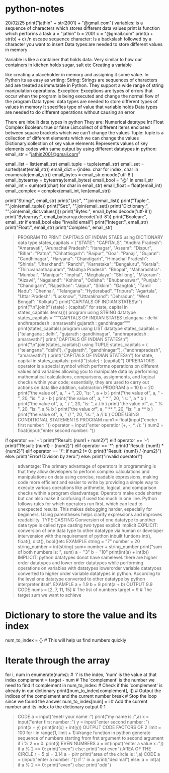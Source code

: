 # python-notes
20/02/25
print("jathin" + str(2001) + "@gmail.com")
variables: is a sequence of characters which stores different data values
print is function which performs a task
a = "jathin"
b = 2001
c = "@gmail.com"
print(a + str(b) + c)
/n escape sequence character:
Is a backslash followed by a character you want to insert
Data types:are needed to store different values in memory

Variable is like a container that holds data. Very similar to how our containers in kitchen holds sugar, salt etc Creating a variable

like creating a placeholder in memory and assigning it some value. In Python its as easy as writing:
String: Strings are sequences of characters and are treated as immutable in Python. They support a wide range of string manipulation operations.
Exception: Exceptions are types of errors that occur when the program is being executed and change the normal flow of the program
Data types: data types are needed to store different types of values in memory
It specifies type of value that variable holds
Data types are needed to do different operations without causing an error


There are inbuilt data types in python
They are:
Numerical datatype
Int
Float
Complex
Boolean: true or false 
List:collect of different items enclosed between square brackets which we can’t change the values
Tuple: tuple is a collection of different elements which we can change the values
Dictionary:collection of key value elements 
Represents values of key elements
codes with same output by using different datatypes in python:
email_str = "jathin2001@gmail.com"

email_list = list(email_str)
email_tuple = tuple(email_str)
email_set = sorted(set(email_str))
email_dict = {index: char for index, char in enumerate(email_str)}
email_bytes = email_str.encode('utf-8')
email_bytearray = bytearray(email_bytes)
email_bool = "@" in email_str
email_int = sum(ord(char) for char in email_str)
email_float = float(email_int)
email_complex = complex(email_int, len(email_str))

print("String:", email_str)
print("List:", "".join(email_list))
print("Tuple:", "".join(email_tuple))
print("Set:", "".join(email_set))
print("Dictionary:", "".join(email_dict.values()))
print("Bytes:", email_bytes.decode('utf-8'))
print("Bytearray:", email_bytearray.decode('utf-8'))
print("Boolean:", email_str if email_bool else "Invalid email")
print("Integer:", email_str)
print("Float:", email_str)
print("Complex:", email_str)
>PROGRAM TO PRINT CAPITALS OF INDIAN STAES using DICTIONARY data type
states_capitals = {"STATE": "CAPITALS", "Andhra Pradesh": "Amaravati", "Arunachal Pradesh": "Itanagar", "Assam": "Dispur",
    "Bihar": "Patna", "Chhattisgarh": "Raipur", "Goa": "Panaji", "Gujarat": "Gandhinagar",
    "Haryana": "Chandigarh", "Himachal Pradesh": "Shimla", "Jharkhand": "Ranchi",
    "Karnataka": "Bengaluru", "Kerala": "Thiruvananthapuram", "Madhya Pradesh": "Bhopal",
    "Maharashtra": "Mumbai", "Manipur": "Imphal", "Meghalaya": "Shillong",
    "Mizoram": "Aizawl", "Nagaland": "Kohima", "Odisha": "Bhubaneswar",
    "Punjab": "Chandigarh", "Rajasthan": "Jaipur", "Sikkim": "Gangtok",
    "Tamil Nadu": "Chennai", "Telangana": "Hyderabad", "Tripura": "Agartala",
    "Uttar Pradesh": "Lucknow", "Uttarakhand": "Dehradun", "West Bengal": "Kolkata"}
print("CAPITALS OF INDIAN STATES\n")
print("\n".join(f"{state} : {capital}" for state, capital in states_capitals.items()))
>program using STRING datatype
states_capitals = """CAPITALS OF INDIAN STATES
telangana : delhi
andhrapradesh : amaravathi
gujarath : gandhinagar"""
print(states_capitals)
> program using LIST datatype
>states_capitals = ["telangana : delhi", "gujarath : gandhinagar", "andhrapradesh : amaravathi"]
print("CAPITALS OF INDIAN STATES\n")
print("\n".join(states_capitals))
>using TUPLE
states_capitals = (
    ("telangana", "delhi"), ("gujarath", "gandhinagar"), ("andhrapradesh", "amaravathi")
    )
print("CAPITALS OF INDIAN STATES\n")
for state, capital in states_capitals:
    print(f"{state} : {capital}")
>OPRERATORS
>operator is a special symbol which performs operations on different values and variables allowing you to manipulate data by performing mathematical calculations, comparisons, assignments, and logical checks within your code; essentially, they are used to carry out actions on data like addition, subtraction
>PROGRAM 
a = 10
b = 20
print("the value of", a, " + ", 20, "is: ", a + b )
print("the value of", a, " - ", 20, "is: ", a - b )
print("the value of", a, " * ", 20, "is: ", a * b )
print("the value of", a, " / ", 20, "is: ", a / b )
print("the value of", a, " % ", 20, "is: ", a % b )
print("the value of", a, " ** ", 20, "is: ", a ** b )
print("the value of", a, " // ", 20, "is: ", a // b )
>CODE USING CONDITIONAL STATEMENTS
>PROGRAM
num1 = float(input("eneter first number: "))
operator = input("enter operatior (+, -, *, /): ")
num2 = float(input("enter second number: "))

if operator == '+':
    print(f"Result: {num1 + num2}")
elif operator == '-':
    print(f"Result: {num1} - {num2}")
elif operator == '*':
    print(f"Result: {num1} * {num2}")
elif operator == '/':
    if num2 != 0:
        print(f"Result: {num1} / {num2}")
    else:
        print("Error! Division by zero.")
else:
        print("invalid operator!")
>advantage: The primary advantage of operators in programming is that they allow developers to perform complex calculations and manipulations on data using concise, readable expressions, making code more efficient and easier to write by providing a simple way to execute various operations like arithmetic, logical, and comparison checks within a program
>disadvantage: Operators make code shorter but can also make it confusing if used too much in one line. Python follows rules for which operators run first, which can lead to unexpected results. This makes debugging harder, especially for beginners. Using parentheses helps clarify expressions and improves readability.
>TYPE CASTING
>Conversion of one datatype to another data type is called type casting
>two types
>explicit
>implicit
>EXPLICIT: conversion of one data type to other datatype via human or developer intervension with the requirement of python inbuilt funtions int(), float(), dict(), bool()etc
>EXAMPLE
>string = "7"
number = 20
string_number = int(string)
sum= number + string_number
print("sum of both numbers is: ", sum)
>a = "3"
b = "10"
print(int(a) + int(b))
>IMPLICIT: python datatypes donot have samelevel. there are higher order datatypes and lower order datatypes while performing operations on variables with datatypes lowerorder variable datatyoes converted to higher order variable datatypes in python. According to the level one datatype converted to other datatype by python interpreter itself.
>EXAMPLE
>a = 1.9
b = 8
print(a + b)
>OUTPUT
>9.9
>CODE
>nums = [2, 7, 11, 15]  # The list of numbers
target = 9  # The target sum we want to achieve

# Dictionary to store the value and its index
num_to_index = {}  # This will help us find numbers quickly

# Iterate through the array
for i, num in enumerate(nums):  # 'i' is the index, 'num' is the value at that index
    complement = target - num  # The 'complement' is the number we need to find
    if complement in num_to_index:  # Check if this 'complement' is already in our dictionary
        print([num_to_index[complement], i])  # Output the indices of the complement and the current number
        break  # Stop the loop since we found the answer
    num_to_index[num] = i  # Add the current number and its index to the dictionary
output
0 1
>CODE
a = input("enetr your name :")
print("my name is :",a)
x = input("enter first number :")
y = input("enter second number :")
print(x + y)
print(int(x) + int(y))
>OUTPUT
>CODE
>FACTORS OF 2
>limit = 100
for i in range(1, limit + 1):#range function in python generate sequence of numbers starting from frst argument to second argument
    if i % 2 == 0:
     print(i)
>EVEN NUMBERS
>a = int(input("enter a value x :"))
if a % 2 == 0:
    print("even")
else:
    print("not even")
>AREA OF THE CIRCLE
>r = 5
pi = 3.14
a = pi*r*r
print("area of the circle is :",a)
>CODE
>a = (input("enter a number :"))
if '.' in a:
    print("decimal")
else:
    a = int(a)
    if a % 2 == 0:
        print("even")
    else:
        print("odd")














